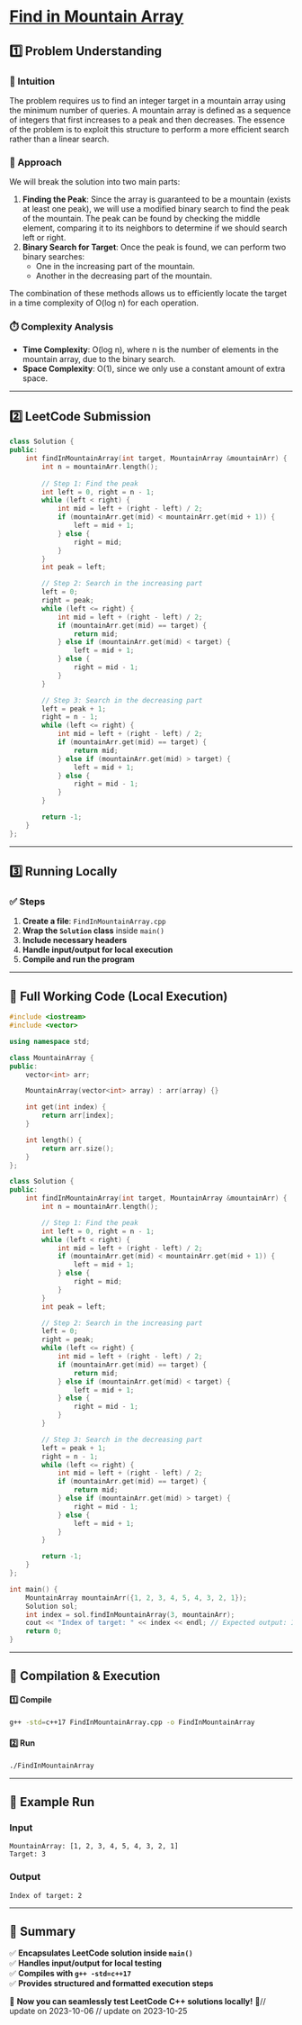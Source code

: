 # **[Find in Mountain Array](https://leetcode.com/problems/find-in-mountain-array/description/)**  

## **1️⃣ Problem Understanding**  
### **📌 Intuition**  
The problem requires us to find an integer target in a mountain array using the minimum number of queries. A mountain array is defined as a sequence of integers that first increases to a peak and then decreases. The essence of the problem is to exploit this structure to perform a more efficient search rather than a linear search.

### **🚀 Approach**  
We will break the solution into two main parts:
1. **Finding the Peak**: Since the array is guaranteed to be a mountain (exists at least one peak), we will use a modified binary search to find the peak of the mountain. The peak can be found by checking the middle element, comparing it to its neighbors to determine if we should search left or right.
2. **Binary Search for Target**: Once the peak is found, we can perform two binary searches:
   - One in the increasing part of the mountain.
   - Another in the decreasing part of the mountain.

The combination of these methods allows us to efficiently locate the target in a time complexity of O(log n) for each operation.

### **⏱️ Complexity Analysis**  
- **Time Complexity**: O(log n), where n is the number of elements in the mountain array, due to the binary search.
- **Space Complexity**: O(1), since we only use a constant amount of extra space.

---  

## **2️⃣ LeetCode Submission**  
```cpp
class Solution {
public:
    int findInMountainArray(int target, MountainArray &mountainArr) {
        int n = mountainArr.length();
        
        // Step 1: Find the peak
        int left = 0, right = n - 1;
        while (left < right) {
            int mid = left + (right - left) / 2;
            if (mountainArr.get(mid) < mountainArr.get(mid + 1)) {
                left = mid + 1;
            } else {
                right = mid;
            }
        }
        int peak = left;

        // Step 2: Search in the increasing part
        left = 0; 
        right = peak;
        while (left <= right) {
            int mid = left + (right - left) / 2;
            if (mountainArr.get(mid) == target) {
                return mid;
            } else if (mountainArr.get(mid) < target) {
                left = mid + 1;
            } else {
                right = mid - 1;
            }
        }

        // Step 3: Search in the decreasing part
        left = peak + 1; 
        right = n - 1;
        while (left <= right) {
            int mid = left + (right - left) / 2;
            if (mountainArr.get(mid) == target) {
                return mid;
            } else if (mountainArr.get(mid) > target) {
                left = mid + 1;
            } else {
                right = mid - 1;
            }
        }

        return -1;
    }
};
```  

---  

## **3️⃣ Running Locally**  
### **✅ Steps**  
1. **Create a file**: `FindInMountainArray.cpp`  
2. **Wrap the `Solution` class** inside `main()`   
3. **Include necessary headers**  
4. **Handle input/output for local execution**  
5. **Compile and run the program**  

---  

## **📝 Full Working Code (Local Execution)**  
```cpp
#include <iostream>
#include <vector>

using namespace std;

class MountainArray {
public:
    vector<int> arr;

    MountainArray(vector<int> array) : arr(array) {}

    int get(int index) {
        return arr[index];
    }

    int length() {
        return arr.size();
    }
};

class Solution {
public:
    int findInMountainArray(int target, MountainArray &mountainArr) {
        int n = mountainArr.length();

        // Step 1: Find the peak
        int left = 0, right = n - 1;
        while (left < right) {
            int mid = left + (right - left) / 2;
            if (mountainArr.get(mid) < mountainArr.get(mid + 1)) {
                left = mid + 1;
            } else {
                right = mid;
            }
        }
        int peak = left;

        // Step 2: Search in the increasing part
        left = 0;
        right = peak;
        while (left <= right) {
            int mid = left + (right - left) / 2;
            if (mountainArr.get(mid) == target) {
                return mid;
            } else if (mountainArr.get(mid) < target) {
                left = mid + 1;
            } else {
                right = mid - 1;
            }
        }

        // Step 3: Search in the decreasing part
        left = peak + 1;
        right = n - 1;
        while (left <= right) {
            int mid = left + (right - left) / 2;
            if (mountainArr.get(mid) == target) {
                return mid;
            } else if (mountainArr.get(mid) > target) {
                right = mid - 1;
            } else {
                left = mid + 1;
            }
        }

        return -1;
    }
};

int main() {
    MountainArray mountainArr({1, 2, 3, 4, 5, 4, 3, 2, 1});
    Solution sol;
    int index = sol.findInMountainArray(3, mountainArr);
    cout << "Index of target: " << index << endl; // Expected output: Index of target: 2
    return 0;
}
```  

---  

## **🔧 Compilation & Execution**  
#### **1️⃣ Compile**  
```bash
g++ -std=c++17 FindInMountainArray.cpp -o FindInMountainArray
```  

#### **2️⃣ Run**  
```bash
./FindInMountainArray
```  

---  

## **🎯 Example Run**  
### **Input**  
```
MountainArray: [1, 2, 3, 4, 5, 4, 3, 2, 1]
Target: 3
```  
### **Output**  
```
Index of target: 2
```  

---  

## **📌 Summary**  
✅ **Encapsulates LeetCode solution inside `main()`**  
✅ **Handles input/output for local testing**  
✅ **Compiles with `g++ -std=c++17`**  
✅ **Provides structured and formatted execution steps**  

🚀 **Now you can seamlessly test LeetCode C++ solutions locally!** 🚀// update on 2023-10-06
// update on 2023-10-25
